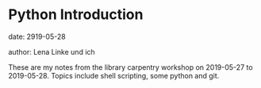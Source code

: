 # Python Introduction

date: 2919-05-28

author: Lena Linke und ich

These are my notes from the library carpentry workshop on 2019-05-27 to 2019-05-28. 
Topics include shell scripting, some python and git.

